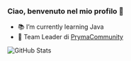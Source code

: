 ### Ciao, benvenuto nel mio profilo 👋


- 📚 I’m currently learning Java
- 🦊 Team Leader di [PrymaCommunity](https://pages.github.com/) 

![GitHub Stats](https://github-readme-stats.vercel.app/api?username=RickyLaChow&show_icons=true&count_private=true) 

